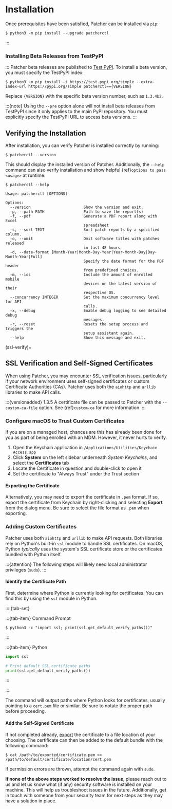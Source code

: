 # Installation

Once prerequisites have been satisfied, Patcher can be installed via `pip`:

```console
$ python3 -m pip install --upgrade patcherctl
```
:::
### Installing Beta Releases from TestPyPI
:::
Patcher beta releases are published to [Test PyPI](https://test.pypi.org/project/patcherctl/). To install a beta version, you must specify the TestPyPI index:

```console
$ python3 -m pip install -i https://test.pypi.org/simple --extra-index-url https://pypi.org/simple patcherctl=={VERSION}
```

Replace `{VERSION}` with the specific beta version number, such as `1.3.4b2`.

:::{note}
Using the `--pre` option alone will not install beta releases from TestPyPI since it only applies to the main PyPI repository. You must explicitly specify the TestPyPI URL to access beta versions.
:::

## Verifying the Installation

After installation, you can verify Patcher is installed correctly by running: 

```console
$ patcherctl --version
```

This should display the installed version of Patcher. Additionally, the `--help` command can also verify installation and show helpful {ref}`options to pass <usage>` at runtime: 

```shell
$ patcherctl --help

Usage: patcherctl [OPTIONS]

Options:
  --version                       Show the version and exit.
  -p, --path PATH                 Path to save the report(s)
  -f, --pdf                       Generate a PDF report along with Excel
                                  spreadsheet
  -s, --sort TEXT                 Sort patch reports by a specified column.
  -o, --omit                      Omit software titles with patches released
                                  in last 48 hours
  -d, --date-format [Month-Year|Month-Day-Year|Year-Month-Day|Day-Month-Year|Full]
                                  Specify the date format for the PDF header
                                  from predefined choices.
  -m, --ios                       Include the amount of enrolled mobile
                                  devices on the latest version of their
                                  respective OS.
  --concurrency INTEGER           Set the maximum concurrency level for API
                                  calls.
  -x, --debug                     Enable debug logging to see detailed debug
                                  messages.
  -r, --reset                     Resets the setup process and triggers the
                                  setup assistant again.
  --help                          Show this message and exit.
```

(ssl-verify)=
## SSL Verification and Self-Signed Certificates 

When using Patcher, you may encounter SSL verification issues, particularly if your network environment uses self-signed certificates or custom Certificate Authorities (CAs). Patcher uses both the `aiohttp` and `urllib` libraries to make API calls.

:::{versionadded} 1.3.5
A certificate file can be passed to Patcher with the `--custom-ca-file` option. 
See {ref}`custom-ca` for more information.
:::

### Configure macOS to Trust Custom Certificates

If you are on a managed host, chances are this has already been done for you as part of being enrolled with an MDM. However, it never hurts to verify. 

1. Open the Keychain application in `/Applications/Utilities/Keychain Access.app`
2. Click **System** on the left sidebar underneath *System Keychains*, and select the **Certificates** tab
3. Locate the Certificate in question and double-click to open it
4. Set the certificate to "Always Trust" under the Trust section

#### Exporting the Certificate

Alternatively, you may need to export the certificate in `.pem` format. If so, export the certificate from Keychain by right-clicking and selecting **Export** from the dialog menu. Be sure to select the file format as `.pem` when exporting. 

### Adding Custom Certificates

Patcher uses both `aiohttp` and `urllib` to make API requests. Both libraries rely on Python's built-in `ssl` module to handle SSL certificates. On macOS, Python *typically* uses the system's SSL certificate store or the certificates bundled with Python itself. 

:::{attention}
The following steps will likely need local administrator privileges (`sudo`). 
:::

#### Identify the Certificate Path

First, determine where Python is currently looking for certificates. You can find this by using the `ssl` module in Python.

::::{tab-set}

:::{tab-item} Command Prompt
```console
$ python3 -c "import ssl; print(ssl.get_default_verify_paths())"
```
:::

:::{tab-item} Python
```python
import ssl

# Print default SSL certificate paths
print(ssl.get_default_verify_paths())
```
:::

::::

The command will output paths where Python looks for certificates, usually pointing to a `cert.pem` file or similar. Be sure to notate the proper path before proceeding.

#### Add the Self-Signed Certificate

If not completed already, [export](#exporting-the-certificate) the certificate to a file location of your choosing. The certificate can then be added to the default bundle with the following command: 

```console
$ cat /path/to/exported/certificate.pem >> /path/to/default/certificate/location/cert.pem
```

If permission errors are thrown, attempt the command again with `sudo`. 

**If none of the above steps worked to resolve the issue**, please reach out to us and let us know what (if any) security software is installed on your machine. This will help us troubleshoot issues in the future. Additionally, get in touch with someone from your security team for next steps as they may have a solution in place. 
